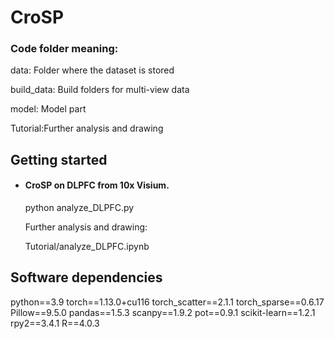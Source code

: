 # CroSP
### Code folder meaning:
data: Folder where the dataset is stored

build_data: Build folders for multi-view data

model: Model part

Tutorial:Further analysis and drawing


## Getting started
- #### CroSP on DLPFC from 10x Visium.

  python analyze_DLPFC.py

  Further analysis and drawing:

  Tutorial/analyze_DLPFC.ipynb

## Software dependencies
python==3.9
torch==1.13.0+cu116 
torch_scatter==2.1.1
 torch_sparse==0.6.17
Pillow==9.5.0
pandas==1.5.3
scanpy==1.9.2
pot==0.9.1
scikit-learn==1.2.1
rpy2==3.4.1
R==4.0.3

